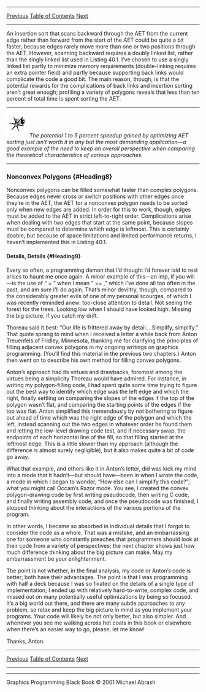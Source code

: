   ------------------------ --------------------------------- --------------------
  [Previous](40-04.html)   [Table of Contents](index.html)   [Next](41-01.html)
  ------------------------ --------------------------------- --------------------

An insertion sort that scans backward through the AET from the current
edge rather than forward from the start of the AET could be quite a bit
faster, because edges rarely move more than one or two positions through
the AET. However, scanning backward requires a doubly linked list,
rather than the singly linked list used in Listing 40.1. I’ve chosen to
use a singly linked list partly to minimize memory requirements
(double-linking requires an extra pointer field) and partly because
supporting back links would complicate the code a good bit. The main
reason, though, is that the potential rewards for the complications of
back links and insertion sorting aren’t great enough; profiling a
variety of polygons reveals that less than ten percent of total time is
spent sorting the AET.

  ------------------- -----------------------------------------------------------------------------------------------------------------------------------------------------------------------------------------------------------------------------------------------------------------------
  ![](images/i.jpg)   *The potential 1 to 5 percent speedup gained by optimizing AET sorting just isn’t worth it in any but the most demanding application—a good example of the need to keep an overall perspective when comparing the theoretical characteristics of various approaches.*
  ------------------- -----------------------------------------------------------------------------------------------------------------------------------------------------------------------------------------------------------------------------------------------------------------------

### Nonconvex Polygons {#Heading8}

Nonconvex polygons can be filled somewhat faster than complex polygons.
Because edges never cross or switch positions with other edges once
they’re in the AET, the AET for a nonconvex polygon needs to be sorted
only when new edges are added. In order for this to work, though, edges
must be added to the AET in strict left-to-right order. Complications
arise when dealing with two edges that start at the same point, because
slopes must be compared to determine which edge is leftmost. This is
certainly doable, but because of space limitations and limited
performance returns, I haven’t implemented this in Listing 40.1.

#### Details, Details {#Heading9}

Every so often, a programming demon that I’d thought I’d forever laid to
rest arises to haunt me once again. A minor example of this—an imp, if
you will—is the use of “ = ” when I mean “ == ,” which I’ve done all too
often in the past, and am sure I’ll do again. That’s minor deviltry,
though, compared to the considerably greater evils of one of my personal
scourges, of which I was recently reminded anew: too-close attention to
detail. Not seeing the forest for the trees. Looking low when I should
have looked high. Missing the big picture, if you catch my drift.

Thoreau said it best: “Our life is frittered away by detail....Simplify,
simplify.” That quote sprang to mind when I received a letter a while
back from Anton Treuenfels of Fridley, Minnesota, thanking me for
clarifying the principles of filling adjacent convex polygons in my
ongoing writings on graphics programming. (You’ll find this material in
the previous two chapters.) Anton then went on to describe his own
method for filling convex polygons.

Anton’s approach had its virtues and drawbacks, foremost among the
virtues being a simplicity Thoreau would have admired. For instance, in
writing my polygon-filling code, I had spent quite some time trying to
figure out the best way to identify which edge was the left edge and
which the right, finally settling on comparing the slopes of the edges
if the top of the polygon wasn’t flat, and comparing the starting points
of the edges if the top was flat. Anton simplified this tremendously by
not bothering to figure out ahead of time which was the right edge of
the polygon and which the left, instead scanning out the two edges in
whatever order he found them and letting the low-level drawing code
test, and if necessary swap, the endpoints of each horizontal line of
the fill, so that filling started at the leftmost edge. This is a little
slower than my approach (although the difference is almost surely
negligible), but it also makes quite a bit of code go away.

What that example, and others like it in Anton’s letter, did was kick my
mind into a mode that it hadn’t—but should have—been in when I wrote the
code, a mode in which I began to wonder, “How else can I simplify this
code?”; what you might call Occam’s Razor mode. You see, I created the
convex polygon-drawing code by first writing pseudocode, then writing C
code, and finally writing assembly code, and once the pseudocode was
finished, I stopped thinking about the interactions of the various
portions of the program.

In other words, I became so absorbed in individual details that I forgot
to consider the code as a whole. That was a mistake, and an embarrassing
one for someone who constantly preaches that programmers should look at
their code from a variety of perspectives; the next chapter shows just
how much difference thinking about the big picture can make. May my
embarrassment be your enlightenment.

The point is not whether, in the final analysis, my code or Anton’s code
is better; both have their advantages. The point is that I was
programming with half a deck because I was so fixated on the details of
a single type of implementation; I ended up with relatively
hard-to-write, complex code, and missed out on many potentially useful
optimizations by being so focused. It’s a big world out there, and there
are many subtle approaches to any problem, so relax and keep the big
picture in mind as you implement your programs. Your code will likely be
not only better, but also simpler. And whenever you see me walking
across hot coals in this book or elsewhere when there’s an easier way to
go, please, let me know!

Thanks, Anton.

  ------------------------ --------------------------------- --------------------
  [Previous](40-04.html)   [Table of Contents](index.html)   [Next](41-01.html)
  ------------------------ --------------------------------- --------------------

* * * * *

Graphics Programming Black Book © 2001 Michael Abrash
